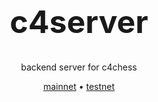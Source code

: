 <h1 align="Center" style="font-size:50px">c4server</h1>
<p align="Center">backend server for c4chess</p>
<p align="Center">
    <a href="https://github.com/waifro/c4server/tree/mainnet">mainnet</a> • 
    <a href="https://github.com/waifro/c4server/tree/testnet">testnet</a>
</p>
